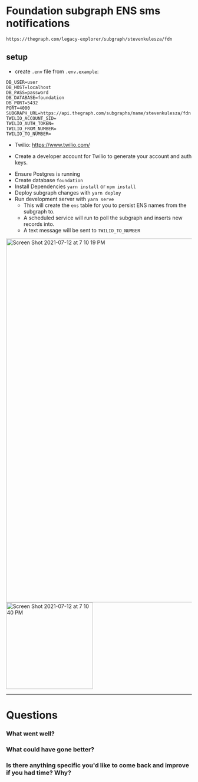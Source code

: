 # Foundation subgraph ENS sms notifications
`https://thegraph.com/legacy-explorer/subgraph/stevenkulesza/fdn`

## setup
- create `.env` file from `.env.example`:
```
DB_USER=user
DB_HOST=localhost
DB_PASS=password
DB_DATABASE=foundation
DB_PORT=5432
PORT=4000
SUBGRAPH_URL=https://api.thegraph.com/subgraphs/name/stevenkulesza/fdn
TWILIO_ACCOUNT_SID=
TWILIO_AUTH_TOKEN=
TWILIO_FROM_NUMBER=
TWILIO_TO_NUMBER=
```
- Twilio:
https://www.twilio.com/
* Create a developer account for Twilio to generate your account and auth keys.

- Ensure Postgres is running
- Create database `foundation`
- Install Dependencies `yarn install` or `npm install`
- Deploy subgraph changes with `yarn deploy`
- Run development server with `yarn serve`
    * This will create the `ens` table for you to persist ENS names from the subgraph to.
    * A scheduled service will run to poll the subgraph and inserts new records into. 
    * A text message will be sent to `TWILIO_TO_NUMBER`

<img width="987" alt="Screen Shot 2021-07-12 at 7 10 19 PM" src="https://user-images.githubusercontent.com/17483238/125366786-ceb23980-e344-11eb-9e14-3cbfe968dc73.png">

<img width="235" alt="Screen Shot 2021-07-12 at 7 10 40 PM" src="https://user-images.githubusercontent.com/17483238/125366800-da9dfb80-e344-11eb-8792-7492a2313d52.png">

----

# Questions

### What went well?

### What could have gone better?

### Is there anything specific you'd like to come back and improve if you had time? Why?
